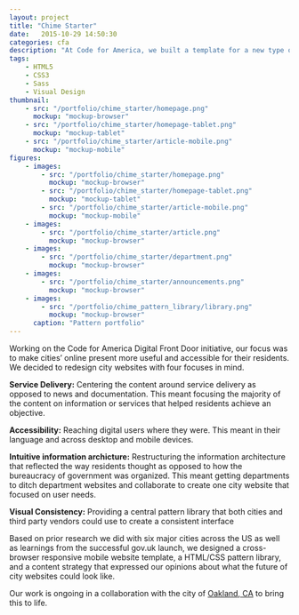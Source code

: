 ```yaml
---
layout: project
title: "Chime Starter"
date:   2015-10-29 14:50:30
categories: cfa
description: "At Code for America, we built a template for a new type of city government website based on service delivery."
tags:
    - HTML5
    - CSS3
    - Sass
    - Visual Design
thumbnail: 
    - src: "/portfolio/chime_starter/homepage.png"
      mockup: "mockup-browser"
    - src: "/portfolio/chime_starter/homepage-tablet.png"
      mockup: "mockup-tablet"
    - src: "/portfolio/chime_starter/article-mobile.png"
      mockup: "mockup-mobile"
figures:
    - images:
        - src: "/portfolio/chime_starter/homepage.png"
          mockup: "mockup-browser"
        - src: "/portfolio/chime_starter/homepage-tablet.png"
          mockup: "mockup-tablet"
        - src: "/portfolio/chime_starter/article-mobile.png"
          mockup: "mockup-mobile"
    - images:
        - src: "/portfolio/chime_starter/article.png"
          mockup: "mockup-browser"
    - images:
        - src: "/portfolio/chime_starter/department.png"
          mockup: "mockup-browser"
    - images:
        - src: "/portfolio/chime_starter/announcements.png"
          mockup: "mockup-browser"
    - images:
        - src: "/portfolio/chime_pattern_library/library.png"
          mockup: "mockup-browser"
      caption: "Pattern portfolio"
---
```


Working on the Code for America Digital Front Door initiative, our focus was to make cities’ online present more useful and accessible for their residents. We decided to redesign city websites with four focuses in mind.

**Service Delivery:** Centering the content around service delivery as opposed to news and documentation. This meant focusing the majority of the content on information or services that helped residents achieve an objective.

**Accessibility:** Reaching digital users where they were. This meant in their language and across desktop and mobile devices.

**Intuitive information archicture:** Restructuring the information architecture that reflected the way residents thought as opposed to how the bureaucracy of government was organized. This meant getting departments to ditch department websites and collaborate to create one city website that focused on user needs.

**Visual Consistency:** Providing a central pattern library that both cities and third party vendors could use to create a consistent interface

Based on prior research we did with six major cities across the US as well as learnings from the successful gov.uk launch, we designed a cross-browser responsive mobile website template, a HTML/CSS pattern library, and a content strategy that expressed our opinions about what the future of city websites could look like.

Our work is ongoing in a collaboration with the city of [Oakland, CA](http://beta.oaklandca.gov/) to bring this to life.